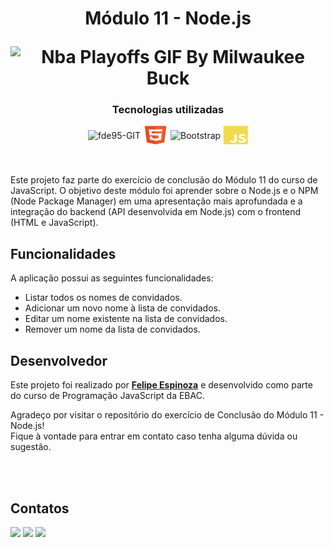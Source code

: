<h1 align="center">
  <p align="center">Módulo 11 - Node.js</p>
 <img width="500" src="https://media.giphy.com/media/WPYDOFlzybMoH4gOAO/giphy-downsized-large.gif" alt="Nba Playoffs GIF By Milwaukee Buck">
</h1>
<div style="display: inline_block">
  <div align="center">
   <h3>Tecnologias utilizadas</h3>
  <img align="center" alt="fde95-GIT" height="30" width="40" src="https://cdn.jsdelivr.net/gh/devicons/devicon/icons/git/git-original.svg">
  <img align="center" alt="fde95-HTML" height="30" width="40" src="https://raw.githubusercontent.com/devicons/devicon/master/icons/html5/html5-original.svg">
  <img align="center" alt="Bootstrap" height="30" width="40" src="https://cdn.jsdelivr.net/gh/devicons/devicon/icons/bootstrap/bootstrap-original.svg">
  <img align="center" alt="fde95-JS" height="30" width="40" src="https://raw.githubusercontent.com/devicons/devicon/master/icons/javascript/javascript-plain.svg">
</div>
<br>
<br>
  <p>Este projeto faz parte do exercício de conclusão do Módulo 11 do curso de JavaScript. O objetivo deste módulo foi aprender sobre o Node.js e o NPM (Node Package Manager) em uma apresentação mais aprofundada e a integração do backend (API desenvolvida em Node.js) com o frontend (HTML e JavaScript).</p>

  <h2>Funcionalidades</h2>

  <p>A aplicação possui as seguintes funcionalidades:</p>

  <ul>
        <li>Listar todos os nomes de convidados.</li>
        <li>Adicionar um novo nome à lista de convidados.</li>
        <li>Editar um nome existente na lista de convidados.</li>
        <li>Remover um nome da lista de convidados.</li>
  </ul>
 
  <h2>Desenvolvedor</h2>

   <p>Este projeto foi realizado por <a href="https://linktr.ee/fde95" target="_blank"><b>Felipe Espinoza</b></a> e desenvolvido como parte do curso de Programação JavaScript da EBAC.</p>
   <p>Agradeço por visitar o repositório do exercício de Conclusão do Módulo 11 - Node.js! 
   <br>Fique à vontade para entrar em contato caso tenha alguma dúvida ou sugestão.</p>
  
<br>
<br>

<h2>Contatos</h2>
<div style="display: inline_block">
 <a href="https://instagram.com/fde.95" target="_blank"><img src="https://img.shields.io/badge/Instagram-E4405F?style=for-the-badge&logo=instagram&logoColor=white" target="_blank"></a>
 <a href = "mailto:fdespinoza95@gmail.com"><img src="https://img.shields.io/badge/Gmail-D14836?style=for-the-badge&logo=gmail&logoColor=white" target="_blank"></a>
 <a href="https://www.linkedin.com/in/fde95" target="_blank"><img src="https://img.shields.io/badge/LinkedIn-0077B5?style=for-the-badge&logo=linkedin&logoColor=white" target="_blank"></a> 
</div>
